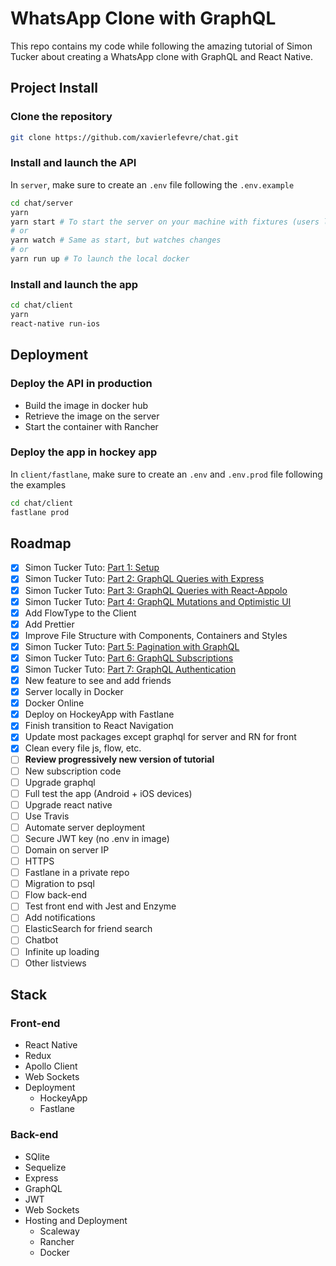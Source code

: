 # WhatsApp Clone with GraphQL

This repo contains my code while following the amazing tutorial of Simon Tucker about creating a WhatsApp clone with GraphQL and React Native.

## Project Install

### Clone the repository
```bash
git clone https://github.com/xavierlefevre/chat.git
```

### Install and launch the API
In `server`, make sure to create an `.env` file following the `.env.example`

```bash
cd chat/server
yarn
yarn start # To start the server on your machine with fixtures (users logged in terminal)
# or
yarn watch # Same as start, but watches changes
# or
yarn run up # To launch the local docker
```

### Install and launch the app
```bash
cd chat/client
yarn
react-native run-ios
```

## Deployment

### Deploy the API in production
- Build the image in docker hub
- Retrieve the image on the server
- Start the container with Rancher

### Deploy the app in hockey app
In `client/fastlane`, make sure to create an `.env` and `.env.prod` file following the examples

```bash
cd chat/client
fastlane prod
```

## Roadmap

- [x] Simon Tucker Tuto: [Part 1: Setup](https://medium.com/@simontucker/building-chatty-a-whatsapp-clone-with-react-native-and-apollo-part-1-setup-68a02f7e11)
- [x] Simon Tucker Tuto: [Part 2: GraphQL Queries with Express](https://medium.com/@simontucker/building-chatty-part-2-graphql-queries-with-express-6dce83b39479)
- [x] Simon Tucker Tuto: [Part 3: GraphQL Queries with React-Appolo](https://medium.com/@simontucker/building-chatty-part-3-graphql-queries-with-react-apollo-e7e02c6dadc2)
- [x] Simon Tucker Tuto: [Part 4: GraphQL Mutations and Optimistic UI](https://medium.com/@simontucker/building-chatty-part-4-graphql-mutations-optimistic-ui-8dee7778a170)
- [x] Add FlowType to the Client
- [x] Add Prettier
- [x] Improve File Structure with Components, Containers and Styles
- [x] Simon Tucker Tuto: [Part 5: Pagination with GraphQL](https://medium.com/@simontucker/building-chatty-part-5-pagination-with-graphql-23a25fc9f0bf)
- [x] Simon Tucker Tuto: [Part 6: GraphQL Subscriptions](https://medium.com/@simontucker/building-chatty-part-6-graphql-subscriptions-b54df7d63e27)
- [x] Simon Tucker Tuto: [Part 7: GraphQL Authentication](https://medium.com/@simontucker/building-chatty-part-7-authentication-in-graphql-cd37770e5ab3)
- [x] New feature to see and add friends
- [x] Server locally in Docker
- [x] Docker Online
- [x] Deploy on HockeyApp with Fastlane
- [x] Finish transition to React Navigation
- [x] Update most packages except graphql for server and RN for front
- [x] Clean every file js, flow, etc.
- [ ] **Review progressively new version of tutorial**
- [ ] New subscription code
- [ ] Upgrade graphql
- [ ] Full test the app (Android + iOS devices)
- [ ] Upgrade react native
- [ ] Use Travis
- [ ] Automate server deployment
- [ ] Secure JWT key (no .env in image)
- [ ] Domain on server IP
- [ ] HTTPS
- [ ] Fastlane in a private repo
- [ ] Migration to psql
- [ ] Flow back-end
- [ ] Test front end with Jest and Enzyme
- [ ] Add notifications
- [ ] ElasticSearch for friend search
- [ ] Chatbot
- [ ] Infinite up loading
- [ ] Other listviews

## Stack

### Front-end
- React Native
- Redux
- Apollo Client
- Web Sockets
- Deployment
  - HockeyApp
  - Fastlane

### Back-end
- SQlite
- Sequelize
- Express
- GraphQL
- JWT
- Web Sockets
- Hosting and Deployment
  - Scaleway
  - Rancher
  - Docker
